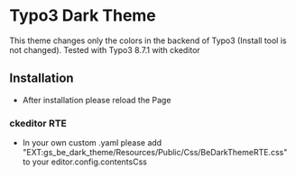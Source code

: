 # Typo3 Dark Theme #
This theme changes only the colors in the backend of Typo3 (Install tool is not changed).
Tested with Typo3 8.7.1 with ckeditor

## Installation ##
- After installation please reload the Page

### ckeditor RTE ###
- In your own custom .yaml please add "EXT:gs_be_dark_theme/Resources/Public/Css/BeDarkThemeRTE.css" to your editor.config.contentsCss

